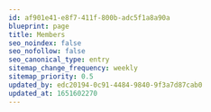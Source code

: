 ```yaml
---
id: af901e41-e8f7-411f-800b-adc5f1a8a90a
blueprint: page
title: Members
seo_noindex: false
seo_nofollow: false
seo_canonical_type: entry
sitemap_change_frequency: weekly
sitemap_priority: 0.5
updated_by: edc20194-0c91-4484-9840-9f3a7d87cab0
updated_at: 1651602270
---
```

